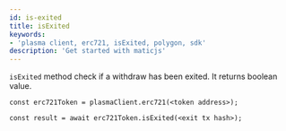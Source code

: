```yaml
---
id: is-exited
title: isExited
keywords: 
- 'plasma client, erc721, isExited, polygon, sdk'
description: 'Get started with maticjs'
---
```


`isExited` method check if a withdraw has been exited. It returns boolean value.

```
const erc721Token = plasmaClient.erc721(<token address>);

const result = await erc721Token.isExited(<exit tx hash>);

```
